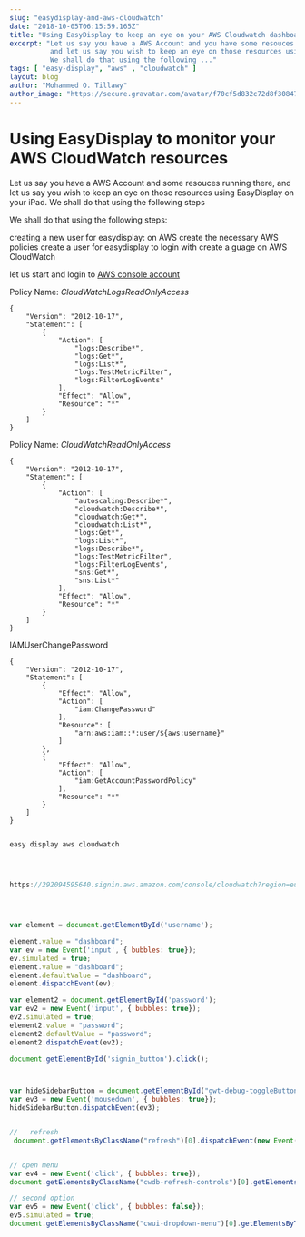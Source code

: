 ```yaml
---
slug: "easydisplay-and-aws-cloudwatch"
date: "2018-10-05T06:15:59.165Z"
title: "Using EasyDisplay to keep an eye on your AWS Cloudwatch dashboard guages."
excerpt: "Let us say you have a AWS Account and you have some resouces running there, 
          and let us say you wish to keep an eye on those resources using EasyDisplay on your iPad. 
          We shall do that using the following ..."
tags: [ "easy-display", "aws" , "cloudwatch" ]
layout: blog
author: "Mohammed O. Tillawy"
author_image: "https://secure.gravatar.com/avatar/f70cf5d832c72d8f308471ae656b57dc"
---
```


# Using EasyDisplay to monitor your AWS CloudWatch resources

Let us say you have a AWS Account and some resouces running there, 
and let us say you wish to keep an eye on those resources using EasyDisplay on your iPad.
We shall do that using the following steps

We shall do that using the following steps:


creating a new user for easydisplay: on AWS
  create the necessary AWS policies
  create a user for easydisplay to login with
create a guage on AWS CloudWatch
  

let us start and login to [AWS console account](https://console.aws.amazon.com/console/home)


Policy Name: *CloudWatchLogsReadOnlyAccess*

```
{
    "Version": "2012-10-17",
    "Statement": [
        {
            "Action": [
                "logs:Describe*",
                "logs:Get*",
                "logs:List*",
                "logs:TestMetricFilter",
                "logs:FilterLogEvents"
            ],
            "Effect": "Allow",
            "Resource": "*"
        }
    ]
}
```


Policy Name: *CloudWatchReadOnlyAccess*
 
 ```
 {
     "Version": "2012-10-17",
     "Statement": [
         {
             "Action": [
                 "autoscaling:Describe*",
                 "cloudwatch:Describe*",
                 "cloudwatch:Get*",
                 "cloudwatch:List*",
                 "logs:Get*",
                 "logs:List*",
                 "logs:Describe*",
                 "logs:TestMetricFilter",
                 "logs:FilterLogEvents",
                 "sns:Get*",
                 "sns:List*"
             ],
             "Effect": "Allow",
             "Resource": "*"
         }
     ]
 }
 ```
 
 

 IAMUserChangePassword
 
 ```
 {
     "Version": "2012-10-17",
     "Statement": [
         {
             "Effect": "Allow",
             "Action": [
                 "iam:ChangePassword"
             ],
             "Resource": [
                 "arn:aws:iam::*:user/${aws:username}"
             ]
         },
         {
             "Effect": "Allow",
             "Action": [
                 "iam:GetAccountPasswordPolicy"
             ],
             "Resource": "*"
         }
     ]
 }
 ```


```js

easy display aws cloudwatch




https://292094595640.signin.aws.amazon.com/console/cloudwatch?region=eu-west-1#dashboards:name=Display




var element = document.getElementById('username');

element.value = "dashboard";
var ev = new Event('input', { bubbles: true});
ev.simulated = true;
element.value = "dashboard";
element.defaultValue = "dashboard";
element.dispatchEvent(ev);

var element2 = document.getElementById('password');
var ev2 = new Event('input', { bubbles: true});
ev2.simulated = true;
element2.value = "password";
element2.defaultValue = "password";
element2.dispatchEvent(ev2);

document.getElementById('signin_button').click();



var hideSidebarButton = document.getElementById("gwt-debug-toggleButton");
var ev3 = new Event('mousedown', { bubbles: true});
hideSidebarButton.dispatchEvent(ev3);


//   refresh
 document.getElementsByClassName("refresh")[0].dispatchEvent(new Event("click", {bubbles: true})) 


// open menu
var ev4 = new Event('click', { bubbles: true});
document.getElementsByClassName("cwdb-refresh-controls")[0].getElementsByClassName("cwui-dropdown-toggle")[0].dispatchEvent( ev4 );

// second option 
var ev5 = new Event('click', { bubbles: false});
ev5.simulated = true;
document.getElementsByClassName("cwui-dropdown-menu")[0].getElementsByTagName("li")[4].dispatchEvent( ev5 );


```



